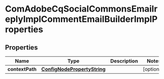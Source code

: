 

# ComAdobeCqSocialCommonsEmailreplyImplCommentEmailBuilderImplProperties

## Properties

Name | Type | Description | Notes
------------ | ------------- | ------------- | -------------
**contextPath** | [**ConfigNodePropertyString**](ConfigNodePropertyString.md) |  |  [optional]



